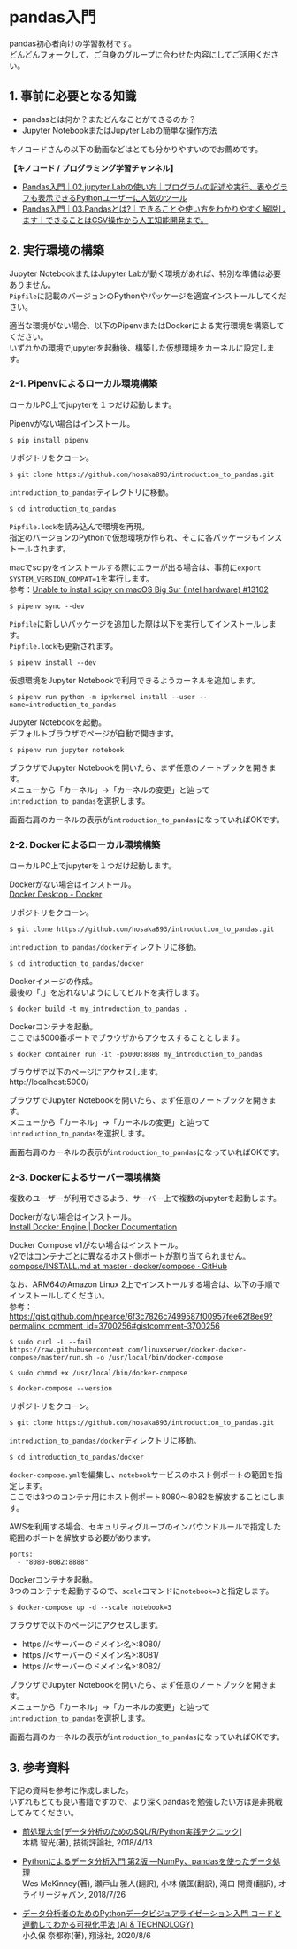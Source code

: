 # pandas入門
pandas初心者向けの学習教材です。  
どんどんフォークして、ご自身のグループに合わせた内容にしてご活用ください。

## 1. 事前に必要となる知識
- pandasとは何か？またどんなことができるのか？
- Jupyter NotebookまたはJupyter Labの簡単な操作方法

キノコードさんの以下の動画などはとても分かりやすいのでお薦めです。

__【キノコード / プログラミング学習チャンネル】__
- [Pandas入門｜02.jupyter Labの使い方｜プログラムの記述や実行、表やグラフも表示できるPythonユーザーに人気のツール](https://www.youtube.com/watch?v=iTAgip9aaTY)
- [Pandas入門｜03.Pandasとは?｜できることや使い方をわかりやすく解説します｜できることはCSV操作から人工知能開発まで。](https://www.youtube.com/watch?v=ubJohq5feeY)

## 2. 実行環境の構築
Jupyter NotebookまたはJupyter Labが動く環境があれば、特別な準備は必要ありません。  
`Pipfile`に記載のバージョンのPythonやパッケージを適宜インストールしてください。

適当な環境がない場合、以下のPipenvまたはDockerによる実行環境を構築してください。  
いずれかの環境でjupyterを起動後、構築した仮想環境をカーネルに設定します。

### 2-1. Pipenvによるローカル環境構築
ローカルPC上でjupyterを１つだけ起動します。

Pipenvがない場合はインストール。
```
$ pip install pipenv
```

リポジトリをクローン。
```
$ git clone https://github.com/hosaka893/introduction_to_pandas.git
```

`introduction_to_pandas`ディレクトリに移動。
```
$ cd introduction_to_pandas
```

`Pipfile.lock`を読み込んで環境を再現。  
指定のバージョンのPythonで仮想環境が作られ、そこに各パッケージもインストールされます。

macでscipyをインストールする際にエラーが出る場合は、事前に`export SYSTEM_VERSION_COMPAT=1`を実行します。  
参考：[Unable to install scipy on macOS Big Sur (Intel hardware) #13102](https://github.com/scipy/scipy/issues/13102)
```
$ pipenv sync --dev
```

`Pipfile`に新しいパッケージを追加した際は以下を実行してインストールします。  
`Pipfile.lock`も更新されます。
```
$ pipenv install --dev
```

仮想環境をJupyter Notebookで利用できるようカーネルを追加します。
```
$ pipenv run python -m ipykernel install --user --name=introduction_to_pandas
```

Jupyter Notebookを起動。  
デフォルトブラウザでページが自動で開きます。
```
$ pipenv run jupyter notebook
```

ブラウザでJupyter Notebookを開いたら、まず任意のノートブックを開きます。  
メニューから「カーネル」→「カーネルの変更」と辿って`introduction_to_pandas`を選択します。

画面右肩のカーネルの表示が`introduction_to_pandas`になっていればOKです。

### 2-2. Dockerによるローカル環境構築
ローカルPC上でjupyterを１つだけ起動します。

Dockerがない場合はインストール。  
[Docker Desktop - Docker](https://www.docker.com/products/docker-desktop/)

リポジトリをクローン。
```
$ git clone https://github.com/hosaka893/introduction_to_pandas.git
```

`introduction_to_pandas/docker`ディレクトリに移動。
```
$ cd introduction_to_pandas/docker
```

Dockerイメージの作成。  
最後の「.」を忘れないようにしてビルドを実行します。
```
$ docker build -t my_introduction_to_pandas .
```

Dockerコンテナを起動。  
ここでは5000番ポートでブラウザからアクセスすることとします。
```
$ docker container run -it -p5000:8888 my_introduction_to_pandas
```

ブラウザで以下のページにアクセスします。  
http://localhost:5000/

ブラウザでJupyter Notebookを開いたら、まず任意のノートブックを開きます。  
メニューから「カーネル」→「カーネルの変更」と辿って`introduction_to_pandas`を選択します。

画面右肩のカーネルの表示が`introduction_to_pandas`になっていればOKです。

### 2-3. Dockerによるサーバー環境構築
複数のユーザーが利用できるよう、サーバー上で複数のjupyterを起動します。

Dockerがない場合はインストール。   
[Install Docker Engine | Docker Documentation](https://docs.docker.com/engine/install/)

Docker Compose v1がない場合はインストール。  
v2ではコンテナごとに異なるホスト側ポートが割り当てられません。  
[compose/INSTALL.md at master · docker/compose · GitHub](https://github.com/docker/compose/blob/master/INSTALL.md)

なお、ARM64のAmazon Linux 2上でインストールする場合は、以下の手順でインストールしてください。  
参考：https://gist.github.com/npearce/6f3c7826c7499587f00957fee62f8ee9?permalink_comment_id=3700256#gistcomment-3700256

```
$ sudo curl -L --fail https://raw.githubusercontent.com/linuxserver/docker-docker-compose/master/run.sh -o /usr/local/bin/docker-compose

$ sudo chmod +x /usr/local/bin/docker-compose

$ docker-compose --version
```

リポジトリをクローン。
```
$ git clone https://github.com/hosaka893/introduction_to_pandas.git
```

`introduction_to_pandas/docker`ディレクトリに移動。
```
$ cd introduction_to_pandas/docker
```

`docker-compose.yml`を編集し、`notebook`サービスのホスト側ポートの範囲を指定します。  
ここでは3つのコンテナ用にホスト側ポート8080〜8082を解放することにします。  

AWSを利用する場合、セキュリティグループのインバウンドルールで指定した範囲のポートを解放する必要があります。
```
ports:
  - "8080-8082:8888"
```

Dockerコンテナを起動。  
3つのコンテナを起動するので、`scale`コマンドに`notebook=3`と指定します。
```
$ docker-compose up -d --scale notebook=3
```

ブラウザで以下のページにアクセスします。  
- https://<サーバーのドメイン名>:8080/  
- https://<サーバーのドメイン名>:8081/  
- https://<サーバーのドメイン名>:8082/

ブラウザでJupyter Notebookを開いたら、まず任意のノートブックを開きます。  
メニューから「カーネル」→「カーネルの変更」と辿って`introduction_to_pandas`を選択します。

画面右肩のカーネルの表示が`introduction_to_pandas`になっていればOKです。

## 3. 参考資料
下記の資料を参考に作成しました。  
いずれもとても良い書籍ですので、より深くpandasを勉強したい方は是非挑戦してみてください。

- [前処理大全[データ分析のためのSQL/R/Python実践テクニック]](https://www.amazon.co.jp/dp/4774196479/)  
本橋 智光(著), 技術評論社, 2018/4/13

- [Pythonによるデータ分析入門 第2版 ―NumPy、pandasを使ったデータ処理](https://www.amazon.co.jp/dp/487311845X/)  
Wes McKinney(著), 瀬戸山 雅人(翻訳), 小林 儀匡(翻訳), 滝口 開資(翻訳), オライリージャパン, 2018/7/26

- [データ分析者のためのPythonデータビジュアライゼーション入門 コードと連動してわかる可視化手法 (AI & TECHNOLOGY)](https://www.amazon.co.jp/dp/479816397X/)  
小久保 奈都弥(著), 翔泳社, 2020/8/6
